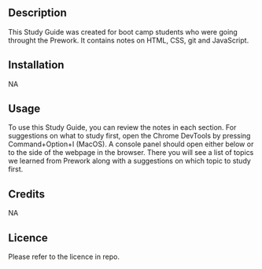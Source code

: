 ## <Prework Study Guide>

## Description

This Study Guide was created for boot camp students who were going throught the Prework.  It contains notes on HTML, CSS, git and JavaScript.


## Installation

NA

## Usage

To use this Study Guide, you can review the notes in each section.  For suggestions on what to study first, open the Chrome DevTools by pressing Command+Option+I (MacOS).   A console panel should open either below or to the side of the webpage in the browser.  There you will see a list of topics we learned from Prework along with a suggestions on which topic to study first.


## Credits

NA

## Licence

Please refer to the licence in repo.


